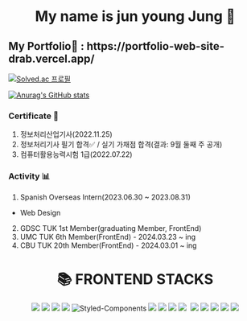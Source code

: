 <h1 align="center">My name is jun young Jung 👋</h1>

<h2>My Portfolio💼  : https://portfolio-web-site-drab.vercel.app/</h2>

[![Solved.ac 프로필](http://mazassumnida.wtf/api/v2/generate_badge?boj=jk9829249)](https://solved.ac/jk9829249)




[![Anurag's GitHub stats](https://github-readme-stats.vercel.app/api?username=Jayjunyoung&show_icons=true&theme=radical)](https://github.com/anuraghazra/github-readme-stats)


### Certificate 🪪
1. 정보처리산업기사(2022.11.25)
2. 정보처리기사 필기 합격✅ / 실기 가채점 합격(결과: 9월 둘째 주 공개)
3. 컴퓨터활용능력시험 1급(2022.07.22) 

### Activity 📊
1. Spanish Overseas Intern(2023.06.30 ~ 2023.08.31)
- Web Design
2. GDSC TUK 1st Member(graduating Member, FrontEnd)
3. UMC TUK 6th Member(FrontEnd) - 2024.03.23 ~ ing
4. CBU TUK 20th Member(FrontEnd) - 2024.03.01 ~ ing 

<div align=center><h1>📚 FRONTEND STACKS</h1></div>

<div align=center> 
  <img src="https://img.shields.io/badge/javascript-F7DF1E?style=for-the-badge&logo=javascript&logoColor=white">
  <img src="https://img.shields.io/badge/typescript-3178C6?style=for-the-badge&logo=typescript&logoColor=white">
  <img src="https://img.shields.io/badge/react-61DAFB?style=for-the-badge&logo=react&logoColor=white">
  <img src="https://img.shields.io/badge/Next.js-000000?style=for-the-badge&logo=Next.js&logoColor=white"/>
  <img alt="Styled-Components" src="https://img.shields.io/badge/Styled Components-DB7093.svg?&style=for-the-badge&logo=styled-components&logoColor=white"/>
  <img src="https://img.shields.io/badge/Recoil-3578E5?style=for-the-badge&logo=recoil&logoColor=white" />
  <img src="https://img.shields.io/badge/tailwindcss-%2338B2AC.svg?style=for-the-badge&logo=tailwind-css&logoColor=white" />
  <img src="https://img.shields.io/badge/daisyui-5A0EF8?style=for-the-badge&logo=daisyui&logoColor=white" />
  <img src="https://img.shields.io/badge/zustand-3578E5?style=for-the-badge&logo=zustand&logoColor=white" />
  <img scr="https://img.shields.io/badge/-React%20Query-FF4154?style=for-the-badge&logo=react%20query&logoColor=white" />
  <img src="https://img.shields.io/badge/React_Router-CA4245?style=for-the-badge&logo=react-router&logoColor=white" />
  <img src="https://img.shields.io/badge/vite-%23646CFF.svg?style=for-the-badge&logo=vite&logoColor=white" />
  <img src="https://img.shields.io/badge/Canva-%2300C4CC.svg?style=for-the-badge&logo=Canva&logoColor=white" />
  <img src="https://img.shields.io/badge/figma-%23F24E1E.svg?style=for-the-badge&logo=figma&logoColor=white" />
  <img src="https://img.shields.io/badge/convex-003545?style=for-the-badge&logo=convex&logoColor=white" />
  <br>
</div>
